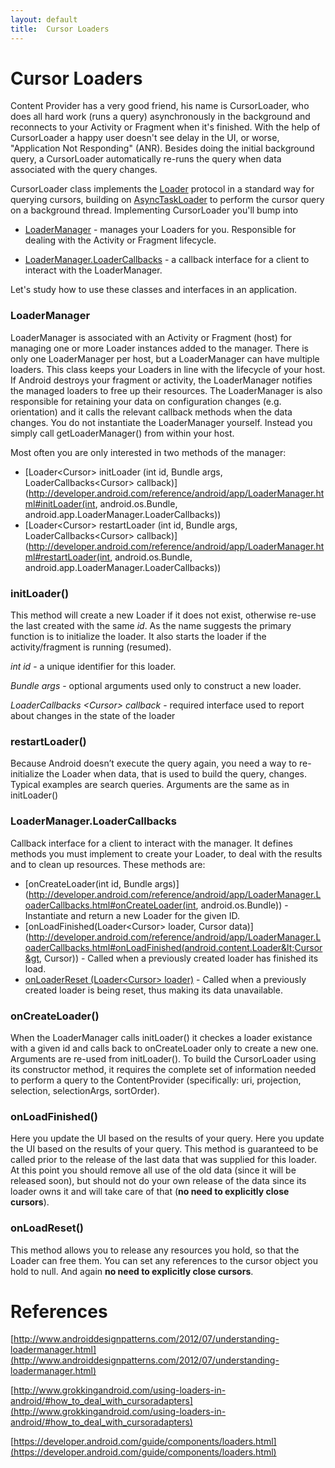 ```yaml
---
layout: default
title:  Cursor Loaders
---
```


# Cursor Loaders

Content Provider has a very good friend, his name is CursorLoader, who does all hard work (runs a query) asynchronously in the background and reconnects to your Activity or Fragment when it's finished. With the help of CursorLoader a happy user doesn't see delay in the UI, or worse, "Application Not Responding" (ANR). Besides doing the initial background query, a CursorLoader automatically re-runs the query when data associated with the query changes.

CursorLoader class implements the [Loader](http://developer.android.com/reference/android/content/Loader.html) protocol in a standard way for querying cursors, building on [AsyncTaskLoader](http://developer.android.com/reference/android/content/AsyncTaskLoader.html) to perform the cursor query on a background thread. Implementing CursorLoader you'll bump into

* [LoaderManager](http://developer.android.com/reference/android/app/LoaderManager.html) - manages your Loaders for you. Responsible for dealing with the Activity or Fragment lifecycle.

* [LoaderManager.LoaderCallbacks](http://developer.android.com/reference/android/app/LoaderManager.LoaderCallbacks.html) - a callback interface for a client to interact with the LoaderManager.

Let's study how to use these classes and interfaces in an application.

### LoaderManager

LoaderManager is associated with an Activity or Fragment (host) for managing one or more Loader instances added to the manager. There is only one LoaderManager per host, but a LoaderManager can have multiple loaders. This class keeps your Loaders in line with the lifecycle of your host. If Android destroys your fragment or activity, the LoaderManager notifies the managed loaders to free up their resources. The LoaderManager is also responsible for retaining your data on configuration changes (e.g. orientation) and it calls the relevant callback methods when the data changes. You do not instantiate the LoaderManager yourself. Instead you simply call getLoaderManager() from within your host.

Most often you are only interested in two methods of the manager:

* [Loader&lt;Cursor&gt; initLoader (int id, Bundle args, LoaderCallbacks&lt;Cursor&gt; callback)](http://developer.android.com/reference/android/app/LoaderManager.html#initLoader(int, android.os.Bundle, android.app.LoaderManager.LoaderCallbacks<D>))
* [Loader&lt;Cursor&gt; restartLoader (int id, Bundle args, LoaderCallbacks&lt;Cursor&gt; callback)](http://developer.android.com/reference/android/app/LoaderManager.html#restartLoader(int, android.os.Bundle, android.app.LoaderManager.LoaderCallbacks<D>))

### initLoader()

This method will create a new Loader if it does not exist, otherwise re-use the last created with the same *id*. 
As the name suggests the primary function is to initialize the loader. It also starts the loader if the activity/fragment is running (resumed).

*int id* - a unique identifier for this loader.

*Bundle args*  - optional arguments used only to construct a new loader.

*LoaderCallbacks &lt;Cursor&gt; callback* - required interface used to report about changes in the state of the loader

### restartLoader()

Because Android doesn’t execute the query again, you need a way to re-initialize the Loader when data, that is used to build the query, changes. Typical examples are search queries. Arguments are the same as in initLoader()

### LoaderManager.LoaderCallbacks

Callback interface for a client to interact with the manager. It defines methods you must implement to create your Loader, to deal with the results and to clean up resources. These methods are:

* [onCreateLoader(int id, Bundle args)](http://developer.android.com/reference/android/app/LoaderManager.LoaderCallbacks.html#onCreateLoader(int, android.os.Bundle)) - Instantiate and return a new Loader for the given ID.
* [onLoadFinished(Loader&lt;Cursor&gt; loader, Cursor data)](http://developer.android.com/reference/android/app/LoaderManager.LoaderCallbacks.html#onLoadFinished(android.content.Loader&lt;Cursor&gt, Cursor)) - Called when a previously created loader has finished its load.
* [onLoaderReset (Loader&lt;Cursor&gt; loader)](http://developer.android.com/reference/android/app/LoaderManager.LoaderCallbacks.html#onLoaderReset(android.content.Loader<D>)) - Called when a previously created loader is being reset, thus making its data unavailable.

### onCreateLoader()

When the LoaderManager calls initLoader() it checkes a loader existance with a given id and calls back to onCreateLoader only to create a new one. Arguments are re-used from initLoader(). To build the CursorLoader using its constructor method, it requires the complete set of information needed to perform a query to the ContentProvider (specifically: uri, projection, selection, selectionArgs, sortOrder).

### onLoadFinished()

Here you update the UI based on the results of your query. Here you update the UI based on the results of your query. This method is guaranteed to be called prior to the release of the last data that was supplied for this loader. At this point you should remove all use of the old data (since it will be released soon), but should not do your own release of the data since its loader owns it and will take care of that (**no need to explicitly close cursors**).

### onLoadReset()

This method allows you to release any resources you hold, so that the Loader can free them. You can set any references to the cursor object you hold to null. And again **no need to explicitly close cursors**.

# References

[http://www.androiddesignpatterns.com/2012/07/understanding-loadermanager.html](http://www.androiddesignpatterns.com/2012/07/understanding-loadermanager.html)

[http://www.grokkingandroid.com/using-loaders-in-android/#how_to_deal_with_cursoradapters](http://www.grokkingandroid.com/using-loaders-in-android/#how_to_deal_with_cursoradapters)

[https://developer.android.com/guide/components/loaders.html](https://developer.android.com/guide/components/loaders.html)


